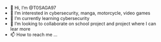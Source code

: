 - 👋 Hi, I’m @T0SAGA97
- 👀 I’m interested in cybersecurity, manga, motorcycle, video games 
- 🌱 I’m currently learning cybersecurity
- 💞️ I’m looking to collaborate on school project and project where I can lear more
- 📫 How to reach me ...

<!---
T0SAGA97/T0SAGA97 is a ✨ special ✨ repository because its `README.md` (this file) appears on your GitHub profile.
You can click the Preview link to take a look at your changes.
--->
